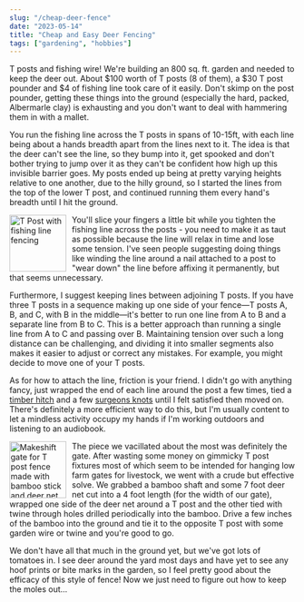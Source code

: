 ```yaml
---
slug: "/cheap-deer-fence"
date: "2023-05-14"
title: "Cheap and Easy Deer Fencing"
tags: ["gardening", "hobbies"]
---
```


T posts and fishing wire! We're building an 800 sq. ft. garden and needed to keep the deer out. About $100 worth of T
posts (8 of them), a $30 T post pounder and $4 of fishing line took care of it easily. Don't skimp on the post pounder,
getting these things into the ground (especially the hard, packed, Albermarle clay) is exhausting and you don't want to
deal with hammering them in with a mallet.

You run the fishing line across the T posts in spans of 10-15ft, with each line being about a hands breadth apart from
the lines next to it. The idea is that the deer can't see the line, so they bump into it, get spooked and don't bother
trying to jump over it as they can't be confident how high up this invisible barrier goes. My posts ended up being at
pretty varying heights relative to one another, due to the hilly ground, so I started the lines from the top of the
lower T post, and continued running them every hand's breadth until I hit the ground.

<div class="blog-image">
<img src="../images/blog/tpost_fence.png"
     alt="T Post with fishing line fencing"
     style="float: left; margin-right: 10px; width: 100px; height: 100px;" />
</div>

You'll slice your fingers a little bit while you tighten the fishing line across the posts - you need to make it as taut
as possible because the line will relax in time and lose some tension. I've seen people suggesting doing things like
winding the line around a nail attached to a post to "wear down" the line before affixing it permanently, but that seems
unnecessary.

Furthermore, I suggest keeping lines between adjoining T posts. If you have three T posts in a sequence making up one side of your fence—T posts A, B, and C, with B in the middle—it's better to run one line from A to B and a separate line from B to C. This is a better approach than running a single line from A to C and passing over B. Maintaining tension over such a long distance can be challenging, and dividing it into smaller segments also makes it easier to adjust or correct any mistakes. For example, you might decide to move one of your T posts.

As for how to attach the line, friction is your friend. I didn't go with anything fancy, just wrapped the end of each
line around the post a few times, tied a [timber hitch](https://www.animatedknots.com/timber-hitch-knot) and a few
[surgeons knots](https://www.netknots.com/fishing_knots/surgeons-knot) until I felt satisfied then moved on. There's definitely a more efficient way to do this, but I'm usually
content to let a mindless activity occupy my hands if I'm working outdoors and listening to an audiobook.

<div class="blog-image">
<img src="../images/blog/tpost_gate.png"
     alt="Makeshift gate for T post fence made with bamboo stick and deer net."
     style="float: left; margin-right: 10px; width: 100px; height: 100px;" />
</div>

The piece we vacillated about the most was definitely the gate. After wasting some money on gimmicky T post fixtures
most of which seem to be intended for hanging low farm gates for livestock, we went with a crude but effective solve. We
grabbed a bamboo shaft and some 7 foot deer net cut into a 4 foot length (for the width of our gate), wrapped one side
of the deer net around a T post and the other tied with twine through holes drilled periodically into the bamboo. Drive
a few inches of the bamboo into the ground and tie it to the opposite T post with some garden wire or twine and you're
good to go.

We don't have all that much in the ground yet, but we've got lots of tomatoes in. I see deer around the yard most days
and have yet to see any hoof prints or bite marks in the garden, so I feel pretty good about the efficacy of this style
of fence! Now we just need to figure out how to keep the moles out...
